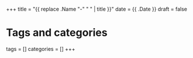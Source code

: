 +++
title = "{{ replace .Name "-" " " | title }}"
date = {{ .Date }}
draft = false

# Tags and categories
tags = []
categories = []
+++
